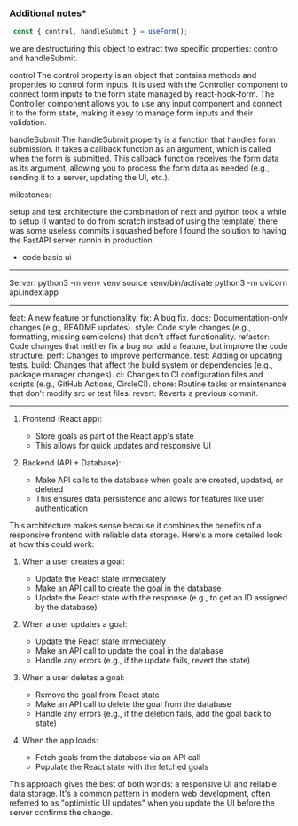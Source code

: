 
### **Additional notes***

```javascript
 const { control, handleSubmit } = useForm();
 ```
 we are destructuring this object to extract two specific properties: control and handleSubmit.

control
The control property is an object that contains methods and properties to control form inputs. It is used with the Controller component to connect form inputs to the form state managed by react-hook-form. The Controller component allows you to use any input component and connect it to the form state, making it easy to manage form inputs and their validation.

handleSubmit
The handleSubmit property is a function that handles form submission. It takes a callback function as an argument, which is called when the form is submitted. This callback function receives the form data as its argument, allowing you to process the form data as needed (e.g., sending it to a server, updating the UI, etc.).





milestones:

setup and test architecture
the combination of next and python took a while to setup (I wanted to do from scratch instead of using the template) there was some useless commits i squashed before I found the solution to having the FastAPI server runnin in production

- code basic ui


__________

Server:
python3 -m venv venv
source venv/bin/activate
python3 -m uvicorn api.index:app

_________________________________________________________




feat: A new feature or functionality.
fix: A bug fix.
docs: Documentation-only changes (e.g., README updates).
style: Code style changes (e.g., formatting, missing semicolons) that don't affect functionality.
refactor: Code changes that neither fix a bug nor add a feature, but improve the code structure.
perf: Changes to improve performance.
test: Adding or updating tests.
build: Changes that affect the build system or dependencies (e.g., package manager changes).
ci: Changes to CI configuration files and scripts (e.g., GitHub Actions, CircleCI).
chore: Routine tasks or maintenance that don't modify src or test files.
revert: Reverts a previous commit.






____________


1. Frontend (React app):
   - Store goals as part of the React app's state
   - This allows for quick updates and responsive UI

2. Backend (API + Database):
   - Make API calls to the database when goals are created, updated, or deleted
   - This ensures data persistence and allows for features like user authentication

This architecture makes sense because it combines the benefits of a responsive frontend with reliable data storage. Here's a more detailed look at how this could work:

1. When a user creates a goal:
   - Update the React state immediately
   - Make an API call to create the goal in the database
   - Update the React state with the response (e.g., to get an ID assigned by the database)

2. When a user updates a goal:
   - Update the React state immediately
   - Make an API call to update the goal in the database
   - Handle any errors (e.g., if the update fails, revert the state)

3. When a user deletes a goal:
   - Remove the goal from React state
   - Make an API call to delete the goal from the database
   - Handle any errors (e.g., if the deletion fails, add the goal back to state)

4. When the app loads:
   - Fetch goals from the database via an API call
   - Populate the React state with the fetched goals

This approach gives  the best of both worlds: a responsive UI and reliable data storage. It's a common pattern in modern web development, often referred to as "optimistic UI updates" when you update the UI before the server confirms the change.







